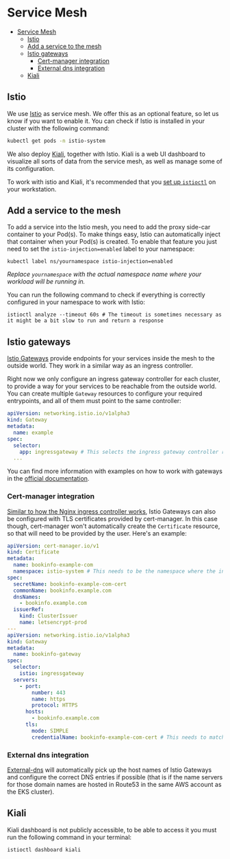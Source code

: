 # Service Mesh

- [Service Mesh](#service-mesh)
  - [Istio](#istio)
  - [Add a service to the mesh](#add-a-service-to-the-mesh)
  - [Istio gateways](#istio-gateways)
    - [Cert-manager integration](#cert-manager-integration)
    - [External dns integration](#external-dns-integration)
  - [Kiali](#kiali)

## Istio

We use [Istio](https://istio.io/) as service mesh. We offer this as an optional feature, so let us know if you want to enable it. You can check if Istio is installed in your cluster with the following command:

```sh
kubectl get pods -n istio-system
```

We also deploy [Kiali](https://kiali.io/), together with Istio. Kiali is a web UI dashboard to visualize all sorts of data from the service mesh, as well as manage some of its configuration.

To work with istio and Kiali, it's recommended that you [set up `istioctl`](https://istio.io/latest/docs/setup/getting-started/#download) on your workstation.

## Add a service to the mesh

To add a service into the Istio mesh, you need to add the proxy side-car container to your Pod(s). To make things easy, Istio can automatically inject that container when your Pod(s) is created. To enable that feature you just need to set the `istio-injection=enabled` label to your namespace:

```console
kubectl label ns/yournamespace istio-injection=enabled
```

*Replace `yournamespace` with the actual namespace name where your workload will be running in.*

You can run the following command to check if everything is correctly configured in your namespace to work with Istio:

```console
istioctl analyze --timeout 60s # The timeout is sometimes necessary as it might be a bit slow to run and return a response
```

## Istio gateways

[Istio Gateways](https://istio.io/latest/docs/concepts/traffic-management/#gateways) provide endpoints for your services inside the mesh to the outside world. They work in a similar way as an ingress controller.

Right now we only configure an ingress gateway controller for each cluster, to provide a way for your services to be reachable from the outside world. You can create multiple `Gateway` resources to configure your required entrypoints, and all of them must point to the same controller:

```yaml
apiVersion: networking.istio.io/v1alpha3
kind: Gateway
metadata:
  name: example
spec:
  selector:
    app: ingressgateway # This selects the ingress gateway controller running in the istio-system namespace
  ...
```

You can find more information with examples on how to work with gateways in the [official documentation](https://istio.io/latest/docs/concepts/traffic-management/#gateways).

### Cert-manager integration

[Similar to how the Nginx ingress controller works](README.md#automatic-ssl-certificates), Istio Gateways can also be configured with TLS certificates provided by cert-manager. In this case though, cert-manager won't automatically create the `Certificate` resource, so that will need to be provided by the user. Here's an example:

```yaml
apiVersion: cert-manager.io/v1
kind: Certificate
metadata:
  name: bookinfo-example-com
  namespace: istio-system # This needs to be the namespace where the ingress gateway controller runs
spec:
  secretName: bookinfo-example-com-cert
  commonName: bookinfo.example.com
  dnsNames:
    - bookinfo.example.com
  issuerRef:
    kind: ClusterIssuer
    name: letsencrypt-prod
---
apiVersion: networking.istio.io/v1alpha3
kind: Gateway
metadata:
  name: bookinfo-gateway
spec:
  selector:
    istio: ingressgateway
  servers:
    - port:
        number: 443
        name: https
        protocol: HTTPS
      hosts:
        - bookinfo.example.com
      tls:
        mode: SIMPLE
        credentialName: bookinfo-example-com-cert # This needs to match the secretName on the Certificate
```

### External dns integration

[External-dns](README.md#dns) will automatically pick up the host names of Istio Gateways and configure the correct DNS entries if possible (that is if the name servers for those domain names are hosted in Route53 in the same AWS account as the EKS cluster).

## Kiali

Kiali dashboard is not publicly accessible, to be able to access it you must run the following command in your terminal:

```console
istioctl dashboard kiali
```
